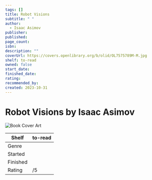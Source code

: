 ```yaml
---
tags: []
title: Robot Visions
subtitle: " "
author:
  - Isaac Asimov
publisher: 
published: 
page_count: 
isbn: 
description: ""
coverUrl: https://covers.openlibrary.org/b/olid/OL7575789M-M.jpg
shelf: to-read
owned: false
start_date: 
finished_date: 
rating: 
recommended_by: 
created: 2023-10-31
---
```


# Robot Visions by Isaac Asimov

![Book Cover Art](https://covers.openlibrary.org/b/olid/OL7575789M-M.jpg)

| Shelf | to-read |
| --- | --- |
| Genre |  |
| Started |  |
| Finished |  |
| Rating | /5 |

